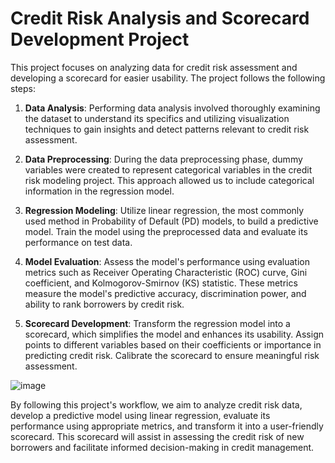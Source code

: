 # Credit Risk Analysis and Scorecard Development Project

This project focuses on analyzing data for credit risk assessment and developing a scorecard for easier usability. The project follows the following steps:



1. **Data Analysis**: Performing data analysis involved thoroughly examining the dataset to understand its specifics and utilizing visualization techniques to gain insights and detect patterns relevant to credit risk assessment.

2. **Data Preprocessing**: During the data preprocessing phase, dummy variables were created to represent categorical variables in the credit risk modeling project. This approach allowed us to include categorical information in the regression model.

3. **Regression Modeling**: Utilize linear regression, the most commonly used method in Probability of Default (PD) models, to build a predictive model. Train the model using the preprocessed data and evaluate its performance on test data.

4. **Model Evaluation**: Assess the model's performance using evaluation metrics such as Receiver Operating Characteristic (ROC) curve, Gini coefficient, and Kolmogorov-Smirnov (KS) statistic. These metrics measure the model's predictive accuracy, discrimination power, and ability to rank borrowers by credit risk.

5. **Scorecard Development**: Transform the regression model into a scorecard, which simplifies the model and enhances its usability. Assign points to different variables based on their coefficients or importance in predicting credit risk. Calibrate the scorecard to ensure meaningful risk assessment.


![image](https://github.com/pjowsianka/Credit-Risk/assets/130370888/e06d1396-6a04-44c8-9d96-aba52a2f17cb)

By following this project's workflow, we aim to analyze credit risk data, develop a predictive model using linear regression, evaluate its performance using appropriate metrics, and transform it into a user-friendly scorecard. This scorecard will assist in assessing the credit risk of new borrowers and facilitate informed decision-making in credit management.


